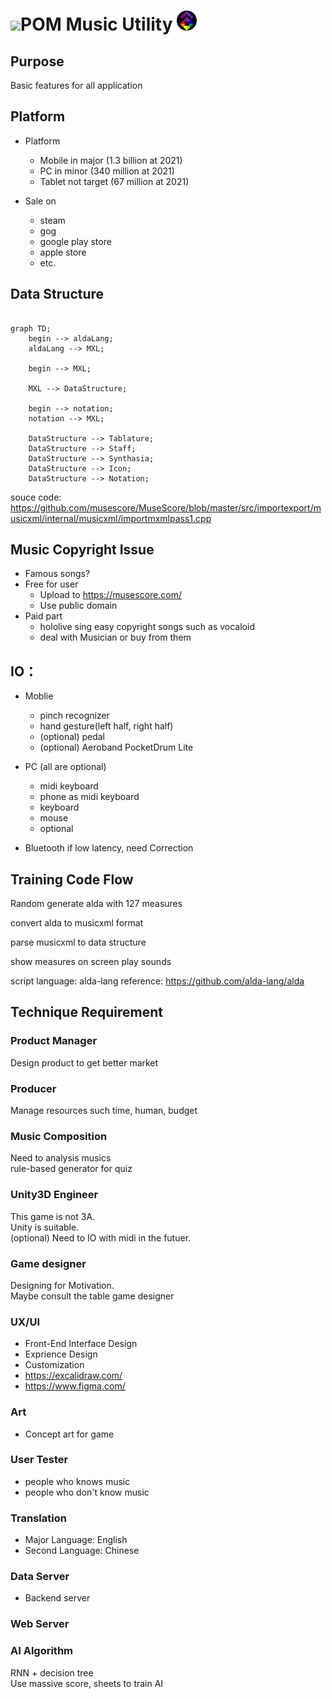 # <img src="https://github.com/PartiallyOrderedMagic/PartiallyOrderedMagic.github.io/raw/master/Icon/Design/4Element.svg" Height="32" />POM Music Utility <img src="https://raw.githubusercontent.com/PartiallyOrderedMagic/-app-/master/ICON/POM-game.png" Height="32" />

## Purpose

Basic features for all application

## Platform

* Platform
  * Mobile in major (1.3 billion at 2021)
  * PC in minor (340 million at 2021)
  * Tablet not target (67 million at 2021)

* Sale on 
  * steam
  * gog
  * google play store
  * apple store
  * etc.

## Data Structure

```mermaid

graph TD;
    begin --> aldaLang;
    aldaLang --> MXL;    
    
    begin --> MXL;
    
    MXL --> DataStructure;
   
    begin --> notation;
    notation --> MXL;

    DataStructure --> Tablature;
    DataStructure --> Staff;
    DataStructure --> Synthasia;
    DataStructure --> Icon;
    DataStructure --> Notation;

```
souce code:  
https://github.com/musescore/MuseScore/blob/master/src/importexport/musicxml/internal/musicxml/importmxmlpass1.cpp

## Music Copyright Issue
* Famous songs?
* Free for user
  * Upload to https://musescore.com/ 
  * Use public domain
* Paid part
  * hololive sing easy copyright songs such as vocaloid
  * deal with Musician or buy from them


## IO：
* Moblie
  * pinch recognizer
  * hand gesture(left half, right half)
  * (optional) pedal
  * (optional) Aeroband PocketDrum Lite 

* PC (all are optional)
  * midi keyboard
  * phone as midi keyboard
  * keyboard
  * mouse
  * optional

* Bluetooth 
if low latency, need Correction 


## Training Code Flow

Random generate alda with 127 measures

convert alda to musicxml format

parse musicxml to data structure

show measures on screen play sounds

script language:
alda-lang 
reference:
https://github.com/alda-lang/alda



## Technique Requirement

### Product Manager
Design product to get better market

### Producer
Manage resources such time, human, budget

### Music Composition
Need to analysis musics  
rule-based generator for quiz

### Unity3D Engineer
This game is not 3A.  
Unity is suitable.  
(optional) Need to IO with midi in the futuer.

### Game designer
Designing for Motivation.  
Maybe consult the table game designer

### UX/UI
* Front-End Interface Design
* Exprience Design  
* Customization
* https://excalidraw.com/  
* https://www.figma.com/  

### Art
* Concept art for game

### User Tester
* people who knows music
* people who don't know music

### Translation
* Major Language: English
* Second Language: Chinese

### Data Server
* Backend server

### Web Server

### AI Algorithm
RNN + decision tree  
Use massive score, sheets to train AI